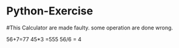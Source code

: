 # Python-Exercise
#This Calculator are made faulty.
some operation are done wrong.


56+7=77 
45*3 =555
56/6 = 4
   
